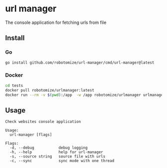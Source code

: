 # url manager

The console application for fetching urls from file

## Install

### Go

```sh
go install github.com/robotomize/url-manager/cmd/url-manager@latest
```

### Docker

```sh
cd tests
docker pull robotomize/urlmanager:latest
docker run --rm -v $(pwd):/app  -w /app robotomize/urlmanager urlmanager -s ./fixtures.txt
```

## Usage

```shell
Check websites console application

Usage:
  url-manager [flags]

Flags:
  -d, --debug           debug logging
  -h, --help            help for url-manager
  -s, --source string   source file with urls
  -c, --sync            sync mode with one thread
```
